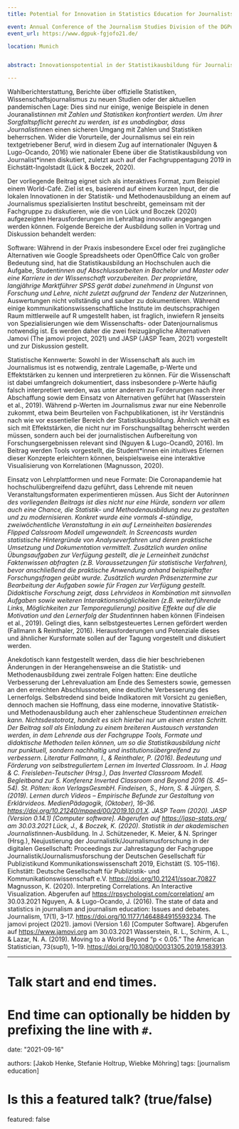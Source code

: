 ```yaml
---
title: Potential for Innovation in Statistics Education for Journalists

event: Annual Conference of the Journalism Studies Division of the DGPuK
event_url: https://www.dgpuk-fgjofo21.de/

location: Munich


abstract: Innovationspotential in der Statistikausbildung für Journalist*innen

---
```

Wahlberichterstattung, Berichte über offizielle Statistiken, Wissenschaftsjournalismus zu neuen Studien oder der aktuellen pandemischen Lage: Dies sind nur einige, wenige Beispiele in denen Jouranalist*innen mit Zahlen und Statistiken konfrontiert werden. Um ihrer Sorgfaltspflicht gerecht zu werden, ist es unabdingbar, dass Journalist*innen einen sicheren Umgang mit Zahlen und Statistiken beherrschen. Wider die Vorurteile, der Journalismus sei ein rein textgetriebener Beruf, wird in diesem Zug auf internationaler (Nguyen & Lugo-Ocando, 2016) wie nationaler Ebene über die Statistikausbildung von Journalist*innen diskutiert, zuletzt auch auf der Fachgruppentagung 2019 in Eichstätt-Ingolstadt (Lück & Boczek, 2020).

Der vorliegende Beitrag eignet sich als interaktives Format, zum Beispiel einem World-Café. Ziel ist es, basierend auf einem kurzen Input, der die lokalen Innovationen in der Statistik- und Methodenausbildung an einem auf Journalismus spezialisierten Institut beschreibt, gemeinsam mit der Fachgruppe zu diskutieren, wie die von Lück und Boczek (2020) aufgezeigten Herausforderungen im Lehralltag innovativ angegangen werden können. Folgende Bereiche der Ausbildung sollen in Vortrag und Diskussion behandelt werden:

Software: Während in der Praxis insbesondere Excel oder frei zugängliche Alternativen wie Google Spreadsheets oder OpenOffice Calc von großer Bedeutung sind, hat die Statistikausbildung an Hochschulen auch die Aufgabe, Student*innen auf Abschlussarbeiten in Bachelor und Master oder eine Karriere in der Wissenschaft vorzubereiten. Der proprietäre, langjährige Marktführer SPSS gerät dabei zunehmend in Ungunst von Forschung und Lehre, nicht zuletzt aufgrund der Tendenz der Nutzer*innen, Auswertungen nicht vollständig und sauber zu dokumentieren. Während einige kommunikationswissenschaftliche Institute im deutschsprachigen Raum mittlerweile auf R umgestellt haben, ist fraglich, inwiefern R jenseits von Spezialisierungen wie dem Wissenschafts- oder Datenjournalismus notwendig ist. Es werden daher die zwei freizugängliche Alternativen Jamovi (The jamovi project, 2021) und JASP (JASP Team, 2021) vorgestellt und zur Diskussion gestellt. 

Statistische Kennwerte: Sowohl in der Wissenschaft als auch im Journalismus ist es notwendig, zentrale Lagemaße, p-Werte und Effektstärken zu kennen und interpretieren zu können. Für die Wissenschaft ist dabei umfangreich dokumentiert, dass insbesondere p-Werte häufig falsch interpretiert werden, was unter anderem zu Forderungen nach ihrer Abschaffung sowie dem Einsatz von Alternativen geführt hat (Wasserstein et al., 2019). Während p-Werten im Journalismus zwar nur eine Nebenrolle zukommt, etwa beim Beurteilen von Fachpublikationen, ist ihr Verständnis nach wie vor essentieller Bereich der Statistikausbildung. Ähnlich verhält es sich mit Effektstärken, die nicht nur im Forschungsalltag beherrscht werden müssen, sondern auch bei der journalistischen Aufbereitung von Forschungsergebnissen relevant sind (Nguyen & Lugo-Ocand0, 2016). Im Beitrag werden Tools vorgestellt, die Student*innen ein intuitives Erlernen dieser Konzepte erleichtern können, beispielsweise eine interaktive Visualisierung von Korrelationen (Magnusson, 2020).

Einsatz von Lehrplattformen und neue Formate: Die Coronapandemie hat hochschulübergreifend dazu geführt, dass Lehrende mit neuen Veranstaltungsformaten experimentieren müssen. Aus Sicht der Autor*innen des vorliegenden Beitrags ist dies nicht nur eine Hürde, sondern vor allem auch eine Chance, die Statistik- und Methodenausbildung neu zu gestalten und zu modernisieren. Konkret wurde eine vormals 4-stündige, zweiwöchentliche Veranstaltung in ein auf Lerneinheiten basierendes Flipped Calssroom Modell umgewandelt. In Screencasts wurden statistische Hintergründe von Analyseverfahren und deren praktische Umsetzung und Dokumentation vermittelt. Zusätzlich wurden online Übungsaufgaben zur Verfügung gestellt, die je Lerneinheit zunächst Faktenwissen abfragten (z.B. Voraussetzungen für statistische Verfahren), bevor anschließend die praktische Anwendung anhand beispielhafter Forschungsfragen geübt wurde. Zusätzlich wurden Präsenztermine zur Bearbeitung der Aufgaben sowie für Fragen zur Verfügung gestellt. Didaktische Forschung zeigt, dass Lehrvideos in Kombination mit sinnvollen Aufgaben sowie weiteren Interaktionsmöglichkeiten (z.B. weiterführende Links, Möglichkeiten zur Temporegulierung) positive Effekte auf die die Motivation und den Lernerfolg der Student*innen haben können (Findeisen et al., 2019). Gelingt dies, kann selbstgesteuertes Lernen gefördert werden (Fallmann & Reinthaler, 2016). Herausforderungen und Potenziale dieses und ähnlicher Kursformate sollen auf der Tagung vorgestellt und diskutiert werden. 

Anekdotisch kann festgestellt werden, dass die hier beschriebenen Änderungen in der Herangehensweise an die Statistik- und Methodenausbildung zwei zentrale Folgen hatten: Eine deutliche Verbesserung der Lehrevaluation am Ende des Semesters sowie, gemessen an den erreichten Abschlussnoten, eine deutliche Verbesserung des Lernerfolgs. Selbstredend sind beide Indikatoren mit Vorsicht zu genießen, dennoch machen sie Hoffnung, dass eine moderne, innovative Statistik- und Methodenausbildung auch eher zahlenscheue Student*innen erreichen kann. Nichtsdestotrotz, handelt es sich hierbei nur um einen ersten Schritt. Der Beitrag soll als Einladung zu einem breiteren Austausch verstanden werden, in dem Lehrende aus der Fachgruppe Tools, Formate und didaktische Methoden teilen können, um so die Statistikausbildung nicht nur punktuell, sondern nachhaltig und institutionsübergreifend zu verbessern. 
Literatur
Fallmann, I., & Reinthaler, P. (2016). Bedeutung und Förderung von selbstreguliertem Lernen im Inverted Classroom. In J. Haag & C. Freisleben-Teutscher (Hrsg.), Das Inverted Classroom Modell. Begleitband zur 5. Konferenz Inverted Classroom and Beyond 2016 (S. 45–54). St. Pölten: ikon VerlagsGesmbH.
Findeisen, S., Horn, S. & Jürgen, S. (2019). Lernen durch Videos – Empirische Befunde zur Gestaltung von Erklärvideos. MedienPädagogik, (Oktober), 16–36. https://doi.org/10.21240/mpaed/00/2019.10.01.X. 
JASP Team (2020). JASP (Version 0.14.1) [Computer software]. Abgerufen auf https://jasp-stats.org/ am 30.03.2021 
Lück, J., & Boczek, K. (2020). Statistik in der akademischen Journalist*innen-Ausbildung. In J. Schützeneder, K. Meier, & N. Springer (Hrsg.), Neujustierung der Journalistik/Journalismusforschung in der digitalen Gesellschaft: Proceedings zur Jahrestagung der Fachgruppe Journalistik/Journalismusforschung der Deutschen Gesellschaft für Publizistikund Kommunikationswissenschaft 2019, Eichstätt (S. 105–116). Eichstätt: Deutsche Gesellschaft für Publizistik- und Kommunikationswissenschaft e.V. https://doi.org/10.21241/ssoar.70827 
Magnusson, K. (2020). Interpreting Correlations. An Interactive Visualization. Abgerufen auf https://rpsychologist.com/correlation/ am 30.03.2021
Nguyen, A. & Lugo-Ocando, J. (2016). The state of data and statistics in journalism and journalism education: Issues and debates. Journalism, 17(1), 3–17. https://doi.org/10.1177/1464884915593234.
The jamovi project (2021). jamovi (Version 1.6) [Computer Software]. Abgerufen auf https://www.jamovi.org am 30.03.2021
Wasserstein, R. L., Schirm, A. L., & Lazar, N. A. (2019). Moving to a World Beyond “p < 0.05.” The American Statistician, 73(sup1), 1–19. https://doi.org/10.1080/00031305.2019.1583913.

---

# Talk start and end times.
#   End time can optionally be hidden by prefixing the line with `#`.
date: "2021-09-16"



authors: [Jakob Henke, Stefanie Holtrup, Wiebke Möhring]
tags: [journalism education]

# Is this a featured talk? (true/false)
featured: false